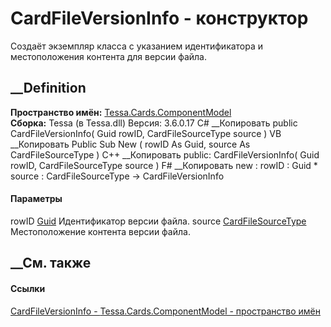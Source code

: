 # CardFileVersionInfo - конструктор
Создаёт экземпляр класса с указанием идентификатора и местоположения контента
для версии файла.
## __Definition
 **Пространство имён:**
[Tessa.Cards.ComponentModel](N_Tessa_Cards_ComponentModel.htm)  
 **Сборка:** Tessa (в Tessa.dll) Версия: 3.6.0.17
C# __Копировать
     public CardFileVersionInfo(
    	Guid rowID,
    	CardFileSourceType source
    )
VB __Копировать
     Public Sub New ( 
    	rowID As Guid,
    	source As CardFileSourceType
    )
C++ __Копировать
     public:
    CardFileVersionInfo(
    	Guid rowID, 
    	CardFileSourceType source
    )
F# __Копировать
     new : 
            rowID : Guid * 
            source : CardFileSourceType -> CardFileVersionInfo
#### Параметры
rowID [Guid](https://learn.microsoft.com/dotnet/api/system.guid)
    Идентификатор версии файла.
source [CardFileSourceType](T_Tessa_Cards_CardFileSourceType.htm)
    Местоположение контента версии файла.
##  __См. также
#### Ссылки
[CardFileVersionInfo - ](T_Tessa_Cards_ComponentModel_CardFileVersionInfo.htm)
[Tessa.Cards.ComponentModel - пространство
имён](N_Tessa_Cards_ComponentModel.htm)
